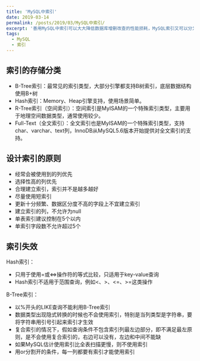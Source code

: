 ```yaml
---
title: 'MySQL中索引'
date: 2019-03-14
permalink: /posts/2019/03/MySQL中索引/
excerpt: '善用MySQL中索引可以大大降低数据库增删改查的性能损耗，MySQL索引又可以分为B-Tree树索引，Hash索引...'
tags:
  - MySQL
  - 索引
---
```


## 索引的存储分类
 - B-Tree索引：最常见的索引类型，大部分引擎都支持B树索引，底层数据结构使用B+树
 - Hash索引：Memory、Heap引擎支持，使用场景简单。
 - R-Tree索引（空间索引）：空间索引是MyISAM的一个特殊索引类型，主要用于地理空间数据类型，通常使用较少。
 - Full-Text（全文索引）：全文索引也是MyISAM的一个特殊索引类型，支持char、varchar、text列，InnoDB从MySQL5.6版本开始提供对全文索引的支持。

## 设计索引的原则
- 经常会被使用到的列优先
- 选择性高的列优先
- 合理建立索引，索引并不是越多越好
- 尽量使用短索引
- 更新十分频繁、数据区分度不高的字段上不宜建立索引
- 建立索引的列，不允许为null
- 单表索引建议控制在5个以内
- 单索引字段数不允许超过5个

## 索引失效
Hash索引：
 - 只用于使用=或<=>操作符的等式比较，只适用于key-value查询
 - Hash索引不适用于范围查询，例如<、>、<=、>=这类操作

B-Tree索引：
 - 以%开头的LIKE查询不能利用B-Tree索引
 - 数据类型出现隐式转换的时候也不会使用索引，特别是当列类型是字符串，要将字符串用引号引起来索引才生效
 - 复合索引的情况下，假如查询条件不包含索引列最左边部分，即不满足最左原则，是不会使用复合索引的，右边可以没有，左边和中间不能缺
 - 如果MySQL估计使用索引比全表扫描更慢，则不使用索引
 - 用or分割开的条件，每一列都要有索引才能使用索引
